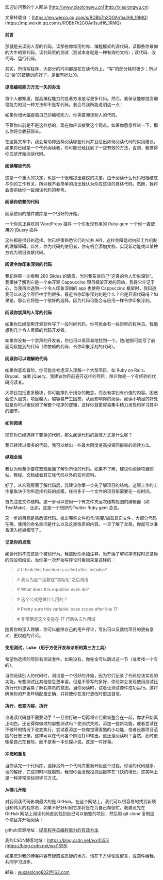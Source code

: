 欢迎访问我的个人网站  [http://www.xiaolongwu.cn](http://xiaolongwu.cn)

文章转载自 ：[https://mp.weixin.qq.com/s/ROBb7h2GOAn1sulH6_1RMQ](https://mp.weixin.qq.com/s/ROBb7h2GOAn1sulH6_1RMQ)

#### 前言

那就是去读别人写的代码。读那些你常用的库、编程框架的源代码，读那些你景仰的大牛的源代码，读代码里的测试（测试本身就是一种有效的文档）；读代码、改代码、运行代码。

其实，所谓写程序，大部分的时间都是花在读代码上，“写”的部分耗时极少；所以把“读”的技能训练好了，是很有好处的。

#### 提高编程能力万无一失的办法

每个人都知道，提高编程能力的显著方法是写更多代码。然而，我保证能够提高编程能力的另一种方法却不是写代码。我会尽我所能说明这一点：

如果你想大幅提高自己的编程能力，你需要阅读别人的代码。

不管你以前是不是这样想的，现在你应该接受这个观点。如果你愿意尝试一下，那么你将会收获颇丰。

在这篇文章中，我会帮助你选择阅读哪些代码并且给出如何阅读代码的实用建议。如果你已经是一个代码阅读者，你可能已经找到了一些有效的方法，否则，我觉得你应该开始阅读代码。


#### 阅读哪些代码

这是一个重大的决定，也是一个很难提出建议的决定。由于阅读什么代码归根结底与你的工作有关，所以我不会简单的指出我认为你应该读的具体代码。然而，我将会提供给你一些阅读代码的参考。

#### 阅读你依赖的代码

阅读使用的插件或库是一个很好的开始。

一个你真正喜欢的 WordPress 插件
一个你发现有用的 Ruby gem
一个你一直使用的 jQuery 插件

这些都是很好的选择。你已经很熟悉它们的公共 API，这样会降低对内部工作机制的理解障碍。此外，作为代码的使用者，你有机会添加文档、实现新功能或以某种方式为项目贡献代码。

#### 阅读令你印象深刻的代码

我记得第一次看到 280 Slides 的情景，当时我告诉自己“这真的令人印象深刻”。我很快了解到它是一个由开源 Cappuccino 项目框架开发的网站，我将它牢记于心，当我再次遇到一个令人印象深刻的 app 也使用 Cappuccino 框架时，我知道我可以从这个项目中学到很多。最近令你印象深刻的是什么？它是开源代码吗？如果是，那么它将是一个很好的选择，因为代码可能会与应用一样令你印象深刻。

#### 阅读你崇拜的人写的代码

如果你已经使用开源软件写了一段时间代码，你可能会有一些崇拜的程序员。我能想到几个令人羡慕的代码开发者。

如果你没有一个崇拜的开发者，你也可以很容易地找到一个。她/他很可能写了前面两段提到的代码（你依赖的代码、令你印象深刻的代码）。

#### 阅读你可以理解的代码

如果你喜欢冒险，你可能会考虑深入理解一个大型项目，如 Ruby on Rails、Drupal、或者 jQuery。我建议你目前避开这样的项目，除非你是一个有经验的代码阅读者。

大项目包括更多模块，你可能挣扎于纷杂的概念，而没有学到有价值的内容。困惑会使人沮丧，项目越大，越容易产生困惑，从而影响你的阅读。阅读小项目的好处就是你可以很快的了解整个程序的逻辑，这样你就更容易集中精力发现和学习其中的细节。

#### 如何阅读

现在你已经选择了要读的代码，那么阅读代码的最佳方式是什么呢？

我已经读过很多的代码，我可以给出一些最大限度提高投资回报率的阅读方法。

#### 纵观全局

我认为你至少要在宏观层面了解你所读的代码。如果不了解，建议你阅读项目网站、教程、文档或者其它除代码以外的任何资料。

好了，从宏观层面了解代码后，我建议你第一步先了解项目的结构。这项工作的工作量取决于你所选择代码的规模，任何多于一个文件的项目都需要花一点时间。

首先注意文件结构。这一步可以使用一个有文件夹层次结构视图的编辑器（如 TextMate），比如，这是一个很好的Twitter Ruby gem 总览。

这一步的目标是熟悉源代码。找出哪些文件包含/需要/加载其它文件，大部分代码在哪，使用的命名空间是什么以及这类性质的内容。一旦了解了全局，你就可以准备深入挖掘细节了。

#### 记录你的发现

阅读代码不应该是个被动行为。我鼓励你添加注释，当开始了解程序流程时记录你的假设和结论。当你第一次开始写评论时看起来是这样的：
> \# I think this function is called after 'initialize'
 
> \# 我认为这个函数在“初始化”之后调用

> \# What does this equation even do?

> \# 这个公式是做什么用的？

> \# Pretty sure this variable loses scope after line 17

> \# 非常确定这个变量在 17 行后失去作用域

随着你的深入理解，你可以删除自己的用户评论，写出可以反馈给项目的更有意义、更权威的评论。

#### 使用测试，Luke（用于方便开发和诊断的第三方工具）

希望你选择的项目有测试套件。如果没有，你完全可以跳过这一节（或者找一个有的）。

当你阅读别人的代码时，测试是一个很好的开始，因为它们记录了代码应该实现的功能。有些测试比其他信息更丰富，但是不管写的多好，你经常会发现使用测试比执行代码更容易了解程序员的意图。当你阅读时，试着让测试套件成功运行。这将确保你的开发环境配置正确，并将使你在进行更改时更加自信。

#### 执行，改变内容，执行

谁说读代码就不需要动手？一旦你打破一切再将它们重新整合在一起，你才开始真正明白。还记得你做过的那些测试吗？使测试失败，添加一些新功能，或者尝试在不破坏的情况下改变执行。尝试着添加一些你觉得很酷的小功能，或者设置项目范围的日志记录，这样可以在代码各个阶段打印输出。这还是阅读吗？当然，此时更像是自己在冒险，而不是看一本侦探小说。这是一件好事。

#### 冲洗和重复

当你读完一个代码库，选择另外一个代码库重新开始这个过程。你读的代码越多、读的越好，完成的时间就越短。我想你会发现投资回报率在飞快的增长，这实际上是一种非常愉快的学习方式。

#### 从哪儿开始

对我阅读代码影响最大的是 GitHub。在这个网站上，我们可以很容易的找到新项目和伟大的程序员，如果不好好利用它那将是在为自己帮倒忙。我建议先在 GitHub 网站上阅读代码直到找到自己可以借鉴的项目，然后用 git clone 复制这个项目并开始阅读！

github资源地址：[提高程序员编程能力的有效方法](https://github.com/LeonWuV/FE-blog-repository/blob/master/%E6%9D%82%E8%B0%88%E4%B8%8E%E6%80%9D%E8%80%83/%E6%8F%90%E9%AB%98%E7%A8%8B%E5%BA%8F%E5%91%98%E7%BC%96%E7%A8%8B%E8%83%BD%E5%8A%9B%E7%9A%84%E6%9C%89%E6%95%88%E6%96%B9%E6%B3%95.md)

我的CSDN博客地址：[https://blog.csdn.net/wxl1555](https://blog.csdn.net/wxl1555)

如果您对我的博客内容有疑惑或质疑的地方，请在下方评论区留言，或邮件给我，共同学习进步。

邮箱：wuxiaolong802@163.com